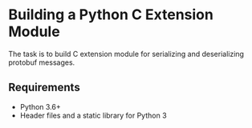 # Building a Python C Extension Module
The task is to build C extension module for serializing and deserializing
protobuf messages.

## **Requirements**
* Python 3.6+
* Header files and a static library for Python 3
